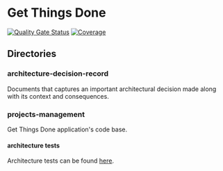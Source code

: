 # Get Things Done
[![Quality Gate Status](https://sonarcloud.io/api/project_badges/measure?project=smalaca_get-things-done&metric=alert_status)](https://sonarcloud.io/summary/new_code?id=smalaca_get-things-done)
[![Coverage](https://sonarcloud.io/api/project_badges/measure?project=smalaca_get-things-done&metric=coverage)](https://sonarcloud.io/summary/new_code?id=smalaca_get-things-done)

## Directories
### architecture-decision-record
Documents that captures an important architectural decision made along with its context and consequences.

### projects-management
Get Things Done application's code base.

#### architecture tests
Architecture tests can be found [here](./projects-management/src/test/java/com/smalaca/gtd/architecturetests). 